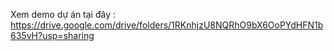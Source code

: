 Xem demo dự án tại đây : https://drive.google.com/drive/folders/1RKnhjzU8NQRhO9bX6OoPYdHFN1b635vH?usp=sharing
